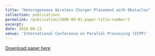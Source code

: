 ```yaml
---
title: "Heterogeneous Wireless Charger Placement with Obstacles"
collection: publications
permalink: /publication/2008-09-01-paper-title-number-5
excerpt: 
date: 2018-08-13
venue: 'International Conference on Parallel Processing (ICPP)'
---
```


[Download paper here](http://weijunalexwang.github.io/files/08714083.pdf)
